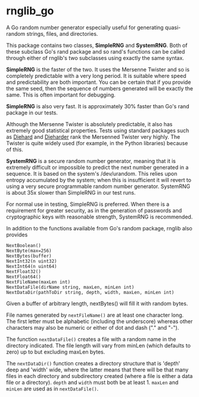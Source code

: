 <h1 class="libTop">rnglib_go</h1>

A Go random number generator especially useful for generating 
quasi-random strings, files, and directories.

This package contains two classes, **SimpleRNG** and **SystemRNG**.
Both of these subclass Go's rand package and so rand's functions 
can be called through either of rnglib's two subclasses using 
exactly the same syntax.

**SimpleRNG** is the faster of the two.  It uses the Mersenne
Twister and so is completely predictable with a very long period.
It is suitable where speed and predictability are both important.
You can be certain that if you provide the same seed, then
the sequence of numbers generated will be exactly the same.  This is
often important for debugging.  

**SimpleRNG** is also very fast.  It is approximately 30% faster 
than Go's rand package in our tests.

Although the Mersenne Twister is absolutely predictable, it also has 
extremely good statistical properties.  Tests using standard
packages such as [Diehard](http://en.wikipedia.org/wiki/Diehard_tests)
and [Dieharder](http://www.phy.duke.edu/~rgb/General/dieharder.php) rank
the Mersenned Twister very highly.  The Twister is quite widely used 
(for example, in the Python libraries) because of this.

**SystemRNG** is a secure random number generator, meaning that it is
extremely difficult or impossible to predict the next number 
generated in a sequence.  It is based on the system's /dev/urandom.
This relies upon entropy accumulated by the system; when 
this is insufficient it will revert to using a very secure 
programmable random number generator.  SystemRNG is about 35x
slower than SimpleRNG in our test runs.

For normal use in testing, SimpleRNG is preferred.  When there is
a requirement for greater security, as in the generation of passwords 
and cryptographic keys with reasonable strength, SystemRNG is recommended.  

In addition to the functions available from Go's random package,
rnglib also provides

    NextBoolean()
    NextByte(max=256)
    NextBytes(buffer)
    NextInt32(n uint32)
    NextInt64(n uint64)
    NextFloat32()
    NextFloat64()
    NextFileName(maxLen int)
    NextDataFile(dirName string, maxLen, minLen int)
    NextDataDir(pathToDir string, depth, width, maxLen, minLen int)

Given a buffer of arbitrary length, nextBytes() will fill it with random
bytes.

File names generated by `nextFileName()` are at least one character long.  
The first letter must be alphabetic (including the underscore) 
whereas other characters may also be numeric or either of dot and dash
("." and "-").

The function `nextDataFile()` creates a file with a random name in the
directory indicated.  The file length will vary from minLen (which 
defaults to zero) up to but excluding maxLen bytes.

The `nextDataDir()` function creates a directory structure that is
'depth' deep and 'width' wide, where the latter means that there 
will be that many files in each directory and subdirectory created
(where a file is either a data file or a directory). `depth` and
`width` must both be at least 1.  `maxLen` and `minLen` are used as in
`nextDataFile()`.

